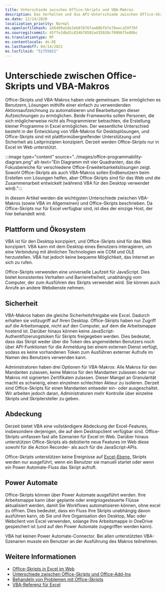 ```yaml
---
title: Unterschiede zwischen Office-Skripts und VBA-Makros
description: Das Verhalten und die API-Unterschiede zwischen Office-Skripts und Excel-VBA-Makros.
ms.date: 12/14/2020
localization_priority: Normal
ms.openlocfilehash: a56409a5de3eb07876faa88bfbfe78eeca59f70f
ms.sourcegitcommit: 45ffe3dbd2c834b78592ad35928cf8096f5e80bc
ms.translationtype: MT
ms.contentlocale: de-DE
ms.lasthandoff: 04/14/2021
ms.locfileid: "51755021"
---
```

# <a name="differences-between-office-scripts-and-vba-macros"></a>Unterschiede zwischen Office-Skripts und VBA-Makros

Office-Skripts und VBA-Makros haben viele gemeinsam. Sie ermöglichen es Benutzern, Lösungen mithilfe einer einfach zu verwendenden Aktionsaufzeichnung zu automatisieren und Bearbeitungen dieser Aufzeichnungen zu ermöglichen. Beide Frameworks sollen Personen, die sich möglicherweise nicht als Programmierer betrachten, die Erstellung kleiner Programme in Excel ermöglichen.
Der wesentliche Unterschied besteht in der Entwicklung von VBA-Makros für Desktoplösungen, und Office-Skripts sind mit plattformübergreifender Unterstützung und Sicherheit als Leitprinzipien konzipiert. Derzeit werden Office-Skripts nur in Excel im Web unterstützt.

:::image type="content" source="../images/office-programmability-diagram.png" alt-text="Ein Diagramm mit vier Quadranten, das die Fokusbereiche für verschiedene Office-Erweiterbarkeitslösungen zeigt. Sowohl Office-Skripts als auch VBA-Makros sollen Endbenutzern beim Erstellen von Lösungen helfen, aber Office-Skripts sind für das Web und die Zusammenarbeit entwickelt (während VBA für den Desktop verwendet wird).":::

In diesem Artikel werden die wichtigsten Unterschiede zwischen VBA-Makros (sowie VBA im Allgemeinen) und Office-Skripts beschrieben. Da Office-Skripts nur für Excel verfügbar sind, ist dies der einzige Host, der hier behandelt wird.

## <a name="platform-and-ecosystem"></a>Plattform und Ökosystem

VBA ist für den Desktop konzipiert, und Office-Skripts sind für das Web konzipiert. VBA kann mit dem Desktop eines Benutzers interagieren, um eine Verbindung mit ähnlichen Technologien wie COM und OLE herzustellen. VBA hat jedoch keine bequeme Möglichkeit, das Internet an sich zu rufen.

Office-Skripts verwenden eine universelle Laufzeit für JavaScript. Dies bietet konsistentes Verhalten und Barrierefreiheit, unabhängig vom Computer, der zum Ausführen des Skripts verwendet wird. Sie können auch Anrufe an andere Webdienste nehmen.

## <a name="security"></a>Sicherheit

VBA-Makros haben die gleiche Sicherheitsfreigabe wie Excel. Dadurch erhalten sie vollzugriff auf Ihren Desktop. Office-Skripts haben nur Zugriff auf die Arbeitsmappe, nicht auf den Computer, auf dem die Arbeitsmappe hostend ist. Darüber hinaus können keine JavaScript-Authentifizierungstoken für Skripts freigegeben werden. Dies bedeutet, dass das Skript weder über die Token des angemeldeten Benutzers noch über API-Funktionen für die Anmeldung bei einem externen Dienst verfügt, sodass es keine vorhandenen Token zum Ausführen externer Aufrufe im Namen des Benutzers verwenden kann.

Administratoren haben drei Optionen für VBA-Makros: Alle Makros für den Mandanten zulassen, keine Makros für den Mandanten zulassen oder nur Makros mit signierten Zertifikaten zulassen. Dieser Mangel an Granularität macht es schwierig, einen einzelnen schlechten Akteur zu isolieren. Derzeit sind Office-Skripts für einen Mandanten entweder ein- oder ausgeschaltet. Wir arbeiten jedoch daran, Administratoren mehr Kontrolle über einzelne Skripts und Skriptersteller zu geben.

## <a name="coverage"></a>Abdeckung

Derzeit bietet VBA eine vollständigere Abdeckung der Excel-Features, insbesondere derjenigen, die auf dem Desktopclient verfügbar sind. Office-Skripts umfassen fast alle Szenarien für Excel im Web. Darüber hinaus unterstützen Office-Skripts als debütierte neue Features im Web diese sowohl für die Action Recorder- als auch für die JavaScript-APIs.

Office-Skripts unterstützen keine Ereignisse auf [Excel-Ebene.](/office/vba/excel/concepts/events-worksheetfunctions-shapes/using-events-with-excel-objects) Skripts werden nur ausgeführt, wenn ein Benutzer sie manuell startet oder wenn ein Power Automate-Fluss das Skript aufruft.

## <a name="power-automate"></a>Power Automate

Office-Skripts können über Power Automate ausgeführt werden. Ihre Arbeitsmappe kann über geplante oder ereignisgesteuerte Flüsse aktualisiert werden, damit Sie Workflows automatisieren können, ohne excel zu öffnen. Dies bedeutet, dass ein Fluss Ihre Skripts unabhängig davon ausführen kann, ob Sie und Ihre Organisation den Desktop, Mac oder Webclient von Excel verwenden, solange Ihre Arbeitsmappe in OneDrive gespeichert ist (und auf den Power Automate zugegriffen werden kann).

VBA hat keinen Power Automate-Connector. Bei allen unterstützten VBA-Szenarien musste ein Benutzer an der Ausführung des Makros teilnehmen.

## <a name="see-also"></a>Weitere Informationen

- [Office-Skripts in Excel im Web](../overview/excel.md)
- [Unterschiede zwischen Office-Skripts und Office-Add-Ins](add-ins-differences.md)
- [Behandeln von Problemen mit Office-Skripts](../testing/troubleshooting.md)
- [VBA-Referenz für Excel](/office/vba/api/overview/excel)

